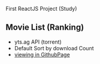 First ReactJS Project (Study)

## Movie List (Ranking)

- yts.ag API (torrent)
- Default Sort by download Count
- [viewing in GithubPage](sehwany.github.io/studyReactJs_MovieList/)